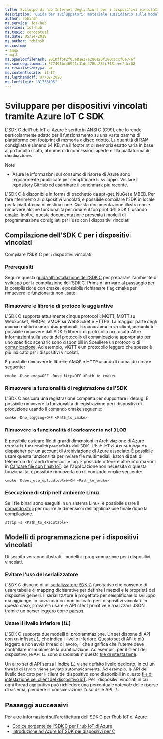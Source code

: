 ```yaml
---
title: Sviluppo di hub Internet degli Azure per i dispositivi vincolati con l'SDK C dell'hub
description: 'Guida per sviluppatori: materiale sussidiario sulle modalità di sviluppo tramite Azure IoT SDK per i dispositivi vincolati.'
author: robinsh
ms.service: iot-hub
services: iot-hub
ms.topic: conceptual
ms.date: 05/24/2018
ms.author: robinsh
ms.custom:
- amqp
- mqtt
ms.openlocfilehash: 9010ff582f05e81e17e280e20f180ceccf0e746f
ms.sourcegitcommit: 877491bd46921c11dd478bd25fc718ceee2dcc08
ms.translationtype: MT
ms.contentlocale: it-IT
ms.lasthandoff: 07/02/2020
ms.locfileid: "81733195"
---
```

# <a name="develop-for-constrained-devices-using-azure-iot-c-sdk"></a>Sviluppare per dispositivi vincolati tramite Azure IoT C SDK

L'SDK C dell'hub IoT di Azure è scritto in ANSI C (C99), che lo rende particolarmente adatto per il funzionamento su una vasta gamma di piattaforme con footprint di memoria e disco ridotto. La quantità di RAM consigliata è almeno 64 KB, ma il footprint di memoria esatto varia in base al protocollo usato, al numero di connessioni aperte e alla piattaforma di destinazione.
> [!NOTE]
> * Azure le informazioni sul consumo di risorse di Azure sono regolarmente pubblicate per semplificare lo sviluppo.  Visitare il [repository GitHub](https://github.com/Azure/azure-iot-sdk-c/blob/master/doc/c_sdk_resource_information.md) ed esaminare il benchmark più recente.
>

L'SDK C è disponibile in forma di pacchetto da apt-get, NuGet e MBED. Per fare riferimento ai dispositivi vincolati, è possibile compilare l'SDK in locale per la piattaforma di destinazione. Questa documentazione illustra come rimuovere alcune funzionalità per ridurre il footprint dell'SDK C usando [cmake](https://cmake.org/). Inoltre, questa documentazione presenta i modelli di programmazione consigliati per l'uso con i dispositivi vincolati.

## <a name="building-the-c-sdk-for-constrained-devices"></a>Compilazione dell'SDK C per i dispositivi vincolati

Compilare l'SDK C per i dispositivi vincolati.

### <a name="prerequisites"></a>Prerequisiti

Seguire questa [guida all'installazione dell'SDK C](https://github.com/Azure/azure-iot-sdk-c/blob/master/doc/devbox_setup.md) per preparare l'ambiente di sviluppo per la compilazione dell'SDK C. Prima di arrivare al passaggio per la compilazione con cmake, è possibile richiamare flag cmake per rimuovere le funzionalità non usate.

### <a name="remove-additional-protocol-libraries"></a>Rimuovere le librerie di protocollo aggiuntive

L'SDK C supporta attualmente cinque protocolli: MQTT, MQTT su WebSocket, AMQPs, AMQP su WebSocket e HTTPS. La maggior parte degli scenari richiede uno o due protocolli in esecuzione in un client, pertanto è possibile rimuovere dall'SDK la libreria di protocollo non usata. Altre informazioni sulla scelta del protocollo di comunicazione appropriato per uno specifico scenario sono disponibili in [Scegliere un protocollo di comunicazione](iot-hub-devguide-protocols.md). Ad esempio, MQTT è un protocollo leggero che spesso è più indicato per i dispositivi vincolati.

È possibile rimuovere le librerie AMQP e HTTP usando il comando cmake seguente:

```
cmake -Duse_amqp=OFF -Duse_http=OFF <Path_to_cmake>
```

### <a name="remove-sdk-logging-capability"></a>Rimuovere la funzionalità di registrazione dall'SDK

L'SDK C assicura una registrazione completa per supportare il debug. È possibile rimuovere la funzionalità di registrazione per i dispositivi di produzione usando il comando cmake seguente:

```
cmake -Dno_logging=OFF <Path_to_cmake>
```

### <a name="remove-upload-to-blob-capability"></a>Rimuovere la funzionalità di caricamento nel BLOB

È possibile caricare file di grandi dimensioni in Archiviazione di Azure tramite la funzionalità predefinita dell'SDK. L'hub IoT di Azure funge da dispatcher per un account di Archiviazione di Azure associato. È possibile usare questa funzionalità per inviare file multimediali, batch di dati di telemetria di grandi dimensioni e log. È possibile ottenere altre informazioni in [Caricare file con l'hub IoT](iot-hub-devguide-file-upload.md). Se l'applicazione non necessita di questa funzionalità, è possibile rimuoverla con il comando cmake seguente:

```
cmake -Ddont_use_uploadtoblob=ON <Path_to_cmake>
```

### <a name="running-strip-on-linux-environment"></a>Esecuzione di strip nell'ambiente Linux

Se i file binari sono eseguiti in un sistema Linux, è possibile usare il [comando strip](https://en.wikipedia.org/wiki/Strip_(Unix)) per ridurre le dimensioni dell'applicazione finale dopo la compilazione.

```
strip -s <Path_to_executable>
```

## <a name="programming-models-for-constrained-devices"></a>Modelli di programmazione per i dispositivi vincolati

Di seguito verranno illustrati i modelli di programmazione per i dispositivi vincolati.

### <a name="avoid-using-the-serializer"></a>Evitare l'uso del serializzatore

L'SDK C dispone di un [serializzatore SDK C](https://github.com/Azure/azure-iot-sdk-c/tree/master/serializer) facoltativo che consente di usare tabelle di mapping dichiarative per definire i metodi e le proprietà dei dispositivi gemelli. Il serializzatore è progettato per semplificare lo sviluppo, ma aggiunge un sovraccarico, non indicato per i dispositivi vincolati. In questo caso, provare a usare le API client primitive e analizzare JSON tramite un parser leggero come [parson](https://github.com/kgabis/parson).

### <a name="use-the-lower-layer-_ll_"></a>Usare il livello inferiore (_LL_)

L'SDK C supporta due modelli di programmazione. Un set dispone di API con un infisso _LL_, che indica il livello inferiore. Questo set di API è più leggero e non avvia thread di lavoro, il che significa che l'utente deve controllare manualmente la pianificazione. Ad esempio, per il client del dispositivo, le API _LL_ sono disponibili in questo [file di intestazione](https://github.com/Azure/azure-iot-sdk-c/blob/master/iothub_client/inc/iothub_device_client_ll.h). 

Un altro set di API senza l'indice _LL_ viene definito livello dedicato, in cui un thread di lavoro viene avviato automaticamente. Ad esempio, le API del livello dedicato per il client del dispositivo sono disponibili in questo [file di intestazione del client del dispositivo IoT](https://github.com/Azure/azure-iot-sdk-c/blob/master/iothub_client/inc/iothub_device_client.h). Per i dispositivi vincolati in cui ogni thread aggiuntivo può richiedere una percentuale notevole delle risorse di sistema, prendere in considerazione l'uso delle API _LL_.

## <a name="next-steps"></a>Passaggi successivi

Per altre informazioni sull'architettura dell'SDK C per l'hub IoT di Azure:
-    [Codice sorgente dell'SDK C per l'hub IoT di Azure](https://github.com/Azure/azure-iot-sdk-c/)
-    [Introduzione ad Azure IoT SDK per dispositivi per C](iot-hub-device-sdk-c-intro.md)
